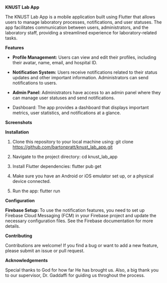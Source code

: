 ******KNUST Lab App******

The KNUST Lab App is a mobile application built using Flutter that allows users to manage laboratory processes, notifications, and user statuses. The app facilitates communication between users, administrators, and the laboratory staff, providing a streamlined experience for laboratory-related tasks.

**Features**
* **Profile Management:** Users can view and edit their profiles, including their avatar, name, email, and hospital ID.

* **Notification System:** Users receive notifications related to their status updates and other important information. Administrators can send notifications to users.

* **Admin Panel**: Administrators have access to an admin panel where they can manage user statuses and send notifications.

* Dashboard: The app provides a dashboard that displays important metrics, user statistics, and notifications at a glance.

****Screenshots****


****Installation****
1. Clone this repository to your local machine using:
   git clone https://github.com/bartonpratt/knust_lab_app.git


3. Navigate to the project directory:
   cd knust_lab_app
   
4. Install Flutter dependencies:
   flutter pub get

5. Make sure you have an Android or iOS emulator set up, or a physical device connected.
  
6. Run the app:
   flutter run

****Configuration****

**Firebase Setup:** To use the notification features, you need to set up Firebase Cloud Messaging (FCM) in your Firebase project and update the necessary configuration files. See the Firebase documentation for more details.

****Contributing****

Contributions are welcome! If you find a bug or want to add a new feature, please submit an issue or pull request.

****Acknowledgements****

Special thanks to God for how far He has brought us.
Also, a big thank you to our supervisor, Dr. Gaddaffi for guiding us throghout the process.
